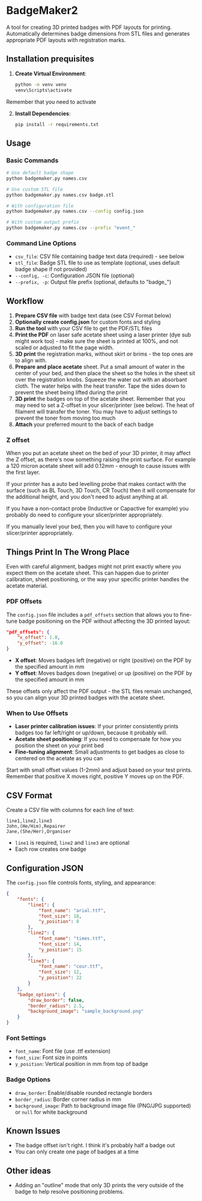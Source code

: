 # BadgeMaker2

A tool for creating 3D printed badges with PDF layouts for printing. Automatically determines badge dimensions from STL files and generates appropriate PDF layouts with registration marks.

## Installation prequisites

1. **Create Virtual Environment**:
   ```bash
   python -m venv venv
   venv\Scripts\activate
   ```
Remember that you need to activate 

2. **Install Dependencies**:
   ```bash
   pip install -r requirements.txt
   ```

## Usage

### Basic Commands

```bash
# Use default badge shape
python badgemaker.py names.csv

# Use custom STL file
python badgemaker.py names.csv badge.stl

# With configuration file
python badgemaker.py names.csv --config config.json

# With custom output prefix
python badgemaker.py names.csv --prefix "event_"
```

### Command Line Options

- `csv_file`: CSV file containing badge text data (required) - see below
- `stl_file`: Badge STL file to use as template (optional, uses default badge shape if not provided)
- `--config, -c`: Configuration JSON file (optional)
- `--prefix, -p`: Output file prefix (optional, defaults to "badge_")

## Workflow

1. **Prepare CSV file** with badge text data (see CSV Format below)
2. **Optionally create config.json** for custom fonts and styling
3. **Run the tool** with your CSV file to get the PDF/STL files
4. **Print the PDF** on laser safe acetate sheet using a laser printer (dye sub might work too) - make sure the sheet is printed at 100%, and not scaled or adjusted to fit the page width.
6. **3D print** the registration marks, without skirt or brims - the top ones are to align with.
7. **Prepare and place acetate** sheet. Put a small amount of water in the center of your bed, and then place the sheet so the holes in the sheet sit over the registration knobs. Squeeze the water out with an absorbant cloth. The water helps with the heat transfer. Tape the sides down to prevent the sheet being lifted during the print
8. **3D print** the badges on top of the acetate sheet. Remember that you may need to set a Z-offset in your slicer/printer (see below). The heat of filament will transfer the toner. You may have to adjust settings to prevent the toner from moving too much
9. **Attach** your preferred mount to the back of each badge

### Z offset

When you put an acetate sheet on the bed of your 3D printer, it may affect the Z offset, as there's now something raising the print surface. For example a 120 micron acetate sheet will add 0.12mm - enough to cause issues with the first layer.

If your printer has a auto bed levelling probe that makes contact with the surface (such as BL Touch, 3D Touch, CR Touch) then it will compensate for the additional height, and you don't need to adjust anything at all.

If you have a non-contact probe (Inductive or Capactive for example) you probably do need to configure your slicer/printer appropriately. 

If you manually level your bed, then you will have to configure your slicer/printer appropriately.

## Things Print In The Wrong Place

Even with careful alignment, badges might not print exactly where you expect them on the acetate sheet. This can happen due to printer calibration, sheet positioning, or the way your specific printer handles the acetate material.

### PDF Offsets

The `config.json` file includes a `pdf_offsets` section that allows you to fine-tune badge positioning on the PDF without affecting the 3D printed layout:

```json
"pdf_offsets": {
    "x_offset": 1.0,
    "y_offset": -16.0
}
```

- **X offset**: Moves badges left (negative) or right (positive) on the PDF by the specified amount in mm
- **Y offset**: Moves badges down (negative) or up (positive) on the PDF by the specified amount in mm

These offsets only affect the PDF output - the STL files remain unchanged, so you can align your 3D printed badges with the acetate sheet.

### When to Use Offsets

- **Laser printer calibration issues**: If your printer consistently prints badges too far left/right or up/down, because it probably will. 
- **Acetate sheet positioning**: If you need to compensate for how you position the sheet on your print bed
- **Fine-tuning alignment**: Small adjustments to get badges as close to centered on the acetate as you can

Start with small offset values (1-2mm) and adjust based on your test prints. Remember that positive X moves right, positive Y moves up on the PDF. 

## CSV Format

Create a CSV file with columns for each line of text:

```csv
line1,line2,line3
John,(He/Him),Repairer
Jane,(She/Her),Organiser
```

- `line1` is required, `line2` and `line3` are optional
- Each row creates one badge

## Configuration JSON

The `config.json` file controls fonts, styling, and appearance:

```json
{
    "fonts": {
        "line1": {
            "font_name": "arial.ttf",
            "font_size": 18,
            "y_position": 8
        },
        "line2": {
            "font_name": "times.ttf",
            "font_size": 14,
            "y_position": 15
        },
        "line3": {
            "font_name": "cour.ttf",
            "font_size": 12,
            "y_position": 22
        }
    },
    "badge_options": {
        "draw_border": false,
        "border_radius": 2.5,
        "background_image": "sample_background.png"
    }
}
```

### Font Settings
- `font_name`: Font file (use .ttf extension)
- `font_size`: Font size in points
- `y_position`: Vertical position in mm from top of badge

### Badge Options
- `draw_border`: Enable/disable rounded rectangle borders
- `border_radius`: Border corner radius in mm
- `background_image`: Path to background image file (PNG/JPG supported) or `null` for white background

## Known Issues
- The badge offset isn't right. I think it's probably half a badge out
- You can only create one page of badges at a time

## Other ideas
- Adding an "outline" mode that only 3D prints the very outside of the badge to help resolve positioning problems.
